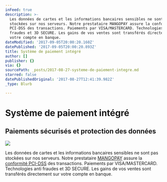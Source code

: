 ```yaml
---
inFeed: true
description: >-
  Les données de cartes et les informations bancaires sensibles ne sont pas
  stockées sur nos serveurs. Notre prestataire MANGOPAY assure la conformité
  PCI-DSS des transactions. Paiements par VISA/MASTERCARD. Technologies anti
  fraudes et 3D SECURE. Les gains de vos ventes sont transférés directement sur
  votre compte en banque.
dateModified: '2017-09-05T20:00:20.160Z'
datePublished: '2017-09-05T20:00:20.893Z'
title: Système de paiement intégré
author: []
publisher: {}
via: {}
sourcePath: _posts/2017-08-27-systeme-de-paiement-integre.md
starred: false
datePublishedOriginal: '2017-08-27T12:41:39.982Z'
_type: Blurb

---
```

# Système de paiement intégré

## Paiements sécurisés et protection des données
![](https://the-grid-user-content.s3-us-west-2.amazonaws.com/417b8de7-3e0c-42ee-85ae-87925890583e.png)

Les données de cartes et les informations bancaires sensibles ne sont pas stockées sur nos serveurs. Notre prestataire [MANGOPAY][0] assure la [conformité PCI-DSS][1] des transactions. Paiements par VISA/MASTERCARD. Technologies anti fraudes et 3D SECURE. Les gains de vos ventes sont transférés directement sur votre compte en banque.

[0]: https://www.mangopay.com/fr
[1]: https://www.mangopay.com/wp-content/uploads/MANGOPAY-SA_MERCHANT_PCIDSS_Certificate-of-Compliance_may2016.pdf